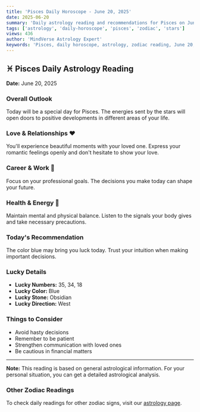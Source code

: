 ```yaml
---
title: 'Pisces Daily Horoscope - June 20, 2025'
date: 2025-06-20
summary: 'Daily astrology reading and recommendations for Pisces on June 20, 2025.'
tags: ['astrology', 'daily-horoscope', 'pisces', 'zodiac', 'stars']
views: 436
author: 'MindVerse Astrology Expert'
keywords: 'Pisces, daily horoscope, astrology, zodiac reading, June 20, 2025'
---
```


## ♓ Pisces Daily Astrology Reading

**Date:** June 20, 2025

### Overall Outlook

Today will be a special day for Pisces. The energies sent by the stars will open doors to positive developments in different areas of your life.

### Love & Relationships ❤️

You'll experience beautiful moments with your loved one. Express your romantic feelings openly and don't hesitate to show your love.

### Career & Work 💼

Focus on your professional goals. The decisions you make today can shape your future.

### Health & Energy 🌟

Maintain mental and physical balance. Listen to the signals your body gives and take necessary precautions.

### Today's Recommendation

The color blue may bring you luck today. Trust your intuition when making important decisions.

### Lucky Details

- **Lucky Numbers:** 35, 34, 18
- **Lucky Color:** Blue
- **Lucky Stone:** Obsidian
- **Lucky Direction:** West

### Things to Consider

- Avoid hasty decisions
- Remember to be patient
- Strengthen communication with loved ones
- Be cautious in financial matters

---

**Note:** This reading is based on general astrological information. For your personal situation, you can get a detailed astrological analysis.

### Other Zodiac Readings

To check daily readings for other zodiac signs, visit our [astrology page](https://www.mindversedaily.com/en).
